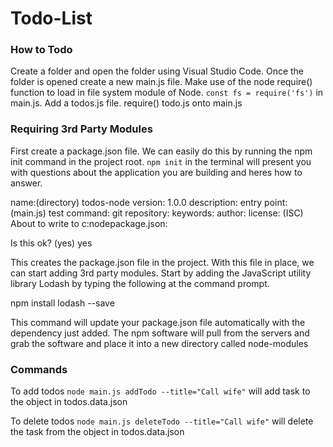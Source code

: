 # Todo-List 
### How to Todo
Create a folder and open the folder using Visual Studio Code.
Once the folder is opened create a new main.js file. 
Make use of the node require() function to load in file system module of Node.
`const fs = require('fs')` in main.js.
Add a todos.js file.
require() todo.js  onto main.js

### Requiring 3rd Party Modules 
First create a package.json file. We can easily do this by running the npm init command in the project root.
`npm init` in the terminal will present you with questions about the application you are building and heres how to answer.

name:(directory) todos-node
version: 1.0.0
description: 
entry point: (main.js)
test command: 
git repository:
keywords: 
author: <You>
license: (ISC)
About to write to c:nodepackage.json:

Is this ok? (yes) yes

This creates the package.json file in the project. With this file in place, we can start adding 3rd party modules. Start by adding the JavaScript utility library Lodash by typing the following at the command prompt.

npm install lodash --save

This command will update your package.json file automatically with the dependency just added. The npm software will pull from the servers and grab the software and place it into a new directory called node-modules

### Commands 
To add todos `node main.js addTodo --title="Call wife"` will add task to the object in todos.data.json 

To delete todos `node main.js deleteTodo --title="Call wife"` will delete the task from the object in todos.data.json

